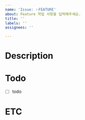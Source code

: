 ```yaml
---
name: 'Issue: ✨FEATURE'
about: Feature 작업 사항을 입력해주세요.
title: ''
labels: ''
assignees: ''

---
```


# Description

# Todo
* [ ] todo

# ETC
